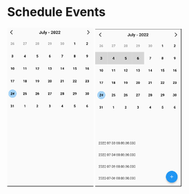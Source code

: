 # Schedule Events

<div display="display:flex;">
    <img width="200" src="./printscreens/1.png">
    <img width="200" src="./printscreens/2.png">
</div>